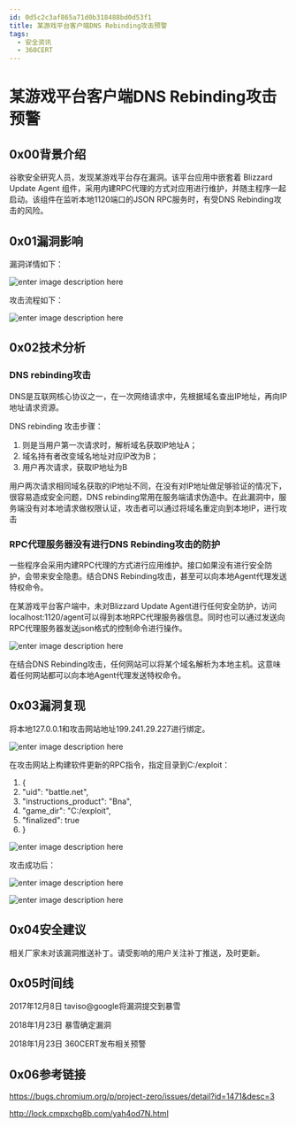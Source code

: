 ```yaml
---
id: 0d5c2c3af865a71d0b318488bd0d53f1
title: 某游戏平台客户端DNS Rebinding攻击预警
tags: 
  - 安全资讯
  - 360CERT
---
```


# 某游戏平台客户端DNS Rebinding攻击预警

0x00背景介绍
--------


谷歌安全研究人员，发现某游戏平台存在漏洞。该平台应用中嵌套着 Blizzard Update Agent 组件，采用内建RPC代理的方式对应用进行维护，并随主程序一起启动。该组件在监听本地1120端口的JSON RPC服务时，有受DNS Rebinding攻击的风险。


0x01漏洞影响
--------


漏洞详情如下：


![enter image description here](https://cert.360.cn/static/fileimg/blizzard-2_1516714797.png "enter image title here")


攻击流程如下：


![enter image description here](https://cert.360.cn/static/fileimg/blizzard-3_1516713669.png "enter image title here")


0x02技术分析
--------


### DNS rebinding攻击


DNS是互联网核心协议之一，在一次网络请求中，先根据域名查出IP地址，再向IP地址请求资源。


DNS rebinding 攻击步骤：


1. 则是当用户第一次请求时，解析域名获取IP地址A；
2. 域名持有者改变域名地址对应IP改为B；
3. 用户再次请求，获取IP地址为B


用户两次请求相同域名获取的IP地址不同，在没有对IP地址做足够验证的情况下，很容易造成安全问题，DNS
rebinding常用在服务端请求伪造中。在此漏洞中，服务端没有对本地请求做权限认证，攻击者可以通过将域名重定向到本地IP，进行攻击


### RPC代理服务器没有进行DNS Rebinding攻击的防护


一些程序会采用内建RPC代理的方式进行应用维护。接口如果没有进行安全防护，会带来安全隐患。结合DNS
Rebinding攻击，甚至可以向本地Agent代理发送特权命令。


在某游戏平台客户端中，未对Blizzard Update
Agent进行任何安全防护，访问localhost:1120/agent可以得到本地RPC代理服务器信息。同时也可以通过发送向RPC代理服务器发送json格式的控制命令进行操作。


![enter image description here](https://cert.360.cn/static/fileimg/blizzard-4_1516713681.png "enter image title here")


在结合DNS
Rebinding攻击，任何网站可以将某个域名解析为本地主机。这意味着任何网站都可以向本地Agent代理发送特权命令。


0x03漏洞复现
--------


将本地127.0.0.1和攻击网站地址199.241.29.227进行绑定。


![enter image description here](https://cert.360.cn/static/fileimg/blizzard-5_1516713691.png "enter image title here")


在攻击网站上构建软件更新的RPC指令，指定目录到C:/exploit：


1. {
2. "uid": "battle.net",
3. "instructions\_product": "Bna",
4. "game\_dir": "C:/exploit",
5. "finalized": true
6. }


![enter image description here](https://cert.360.cn/static/fileimg/blizzard-6_1516713702.png "enter image title here")


攻击成功后：


![enter image description here](https://cert.360.cn/static/fileimg/blizzard-7_1516713711.jpg "enter image title here")


![enter image description here](https://cert.360.cn/static/fileimg/blizzard-8_1516713722.png "enter image title here")


0x04安全建议
--------


相关厂家未对该漏洞推送补丁。请受影响的用户关注补丁推送，及时更新。


0x05时间线
-------


2017年12月8日 taviso\@google将漏洞提交到暴雪


2018年1月23日 暴雪确定漏洞


2018年1月23日 360CERT发布相关预警


0x06参考链接
--------


<https://bugs.chromium.org/p/project-zero/issues/detail?id=1471&desc=3>


<http://lock.cmpxchg8b.com/yah4od7N.html>


